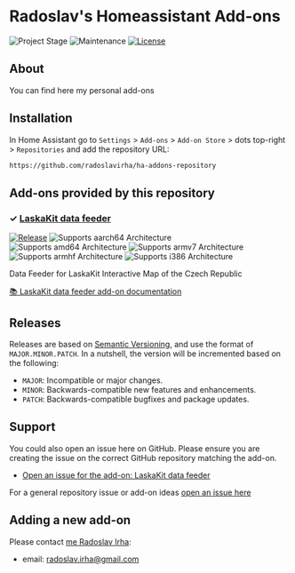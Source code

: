 # Radoslav's Homeassistant Add-ons

![Project Stage][project-stage-shield]
![Maintenance][maintenance-shield]
[![License][license-shield]](LICENSE.md)

## About

You can find here my personal add-ons

## Installation

In Home Assistant go to `Settings` > `Add-ons` > `Add-on Store` > dots top-right > `Repositories` and add the repository URL:

```txt
https://github.com/radoslavirha/ha-addons-repository
```

## Add-ons provided by this repository

### &#10003; [LaskaKit data feeder][addon-laskakit-data-feeder]

[![Release][laskakit-data-feeder-version-shield]][laskakit-data-feeder-release]
![Supports aarch64 Architecture][laskakit-data-feeder-aarch64-shield]
![Supports amd64 Architecture][laskakit-data-feeder-amd64-shield]
![Supports armv7 Architecture][laskakit-data-feeder-armv7-shield]
![Supports armhf Architecture][laskakit-data-feeder-armhf-shield]
![Supports i386 Architecture][laskakit-data-feeder-i386-shield]

Data Feeder for LaskaKit Interactive Map of the Czech Republic

[:books: LaskaKit data feeder add-on documentation][addon-doc-laskakit-data-feeder]

## Releases

Releases are based on [Semantic Versioning][semver], and use the format
of ``MAJOR.MINOR.PATCH``. In a nutshell, the version will be incremented
based on the following:

- ``MAJOR``: Incompatible or major changes.
- ``MINOR``: Backwards-compatible new features and enhancements.
- ``PATCH``: Backwards-compatible bugfixes and package updates.

## Support

You could also open an issue here on GitHub. Please ensure you are creating the issue
on the correct GitHub repository matching the add-on.

- [Open an issue for the add-on: LaskaKit data feeder][laskakit-data-feeder-issue]

For a general repository issue or add-on ideas [open an issue here][issue]

## Adding a new add-on

Please contact [me Radoslav Irha][radoslavirha]:

- email: <radoslav.irha@gmail.com>

[addon-laskakit-data-feeder]: https://github.com/radoslavirha/ha-addons/blob/laskakit-data-feeder@0.0.3/addons/laskakit-data-feeder/README.md
[addon-doc-laskakit-data-feeder]: https://github.com/radoslavirha/ha-addons/blob/laskakit-data-feeder@0.0.3/addons/laskakit-data-feeder/DOCS.md
[laskakit-data-feeder-issue]: https://github.com/radoslavirha/ha-addons/issues
[laskakit-data-feeder-version-shield]: https://img.shields.io/badge/version-0.0.3-blue.svg
[laskakit-data-feeder-release]: https://github.com/radoslavirha/ha-addons/releases/tag/laskakit-data-feeder@0.0.3
[laskakit-data-feeder-aarch64-shield]: https://img.shields.io/badge/aarch64-yes-green.svg
[laskakit-data-feeder-amd64-shield]: https://img.shields.io/badge/amd64-yes-green.svg
[laskakit-data-feeder-armhf-shield]: https://img.shields.io/badge/armhf-no-red.svg
[laskakit-data-feeder-armv7-shield]: https://img.shields.io/badge/armv7-yes-green.svg
[laskakit-data-feeder-i386-shield]: https://img.shields.io/badge/i386-no-red.svg
[radoslavirha]: https://github.com/radoslavirha
[issue]: https://github.com/radoslavirha/ha-addons-repository/issues
[license-shield]: https://img.shields.io/badge/License-MIT-yellow.svg
[maintenance-shield]: https://img.shields.io/maintenance/yes/2025.svg
[project-stage-shield]: https://img.shields.io/badge/project%20stage-production%20ready-brightgreen.svg
[semver]: http://semver.org/spec/v2.0.0.html
